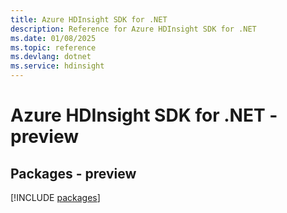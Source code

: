 ```yaml
---
title: Azure HDInsight SDK for .NET
description: Reference for Azure HDInsight SDK for .NET
ms.date: 01/08/2025
ms.topic: reference
ms.devlang: dotnet
ms.service: hdinsight
---
```

# Azure HDInsight SDK for .NET - preview
## Packages - preview
[!INCLUDE [packages](hdinsight-index.md)]